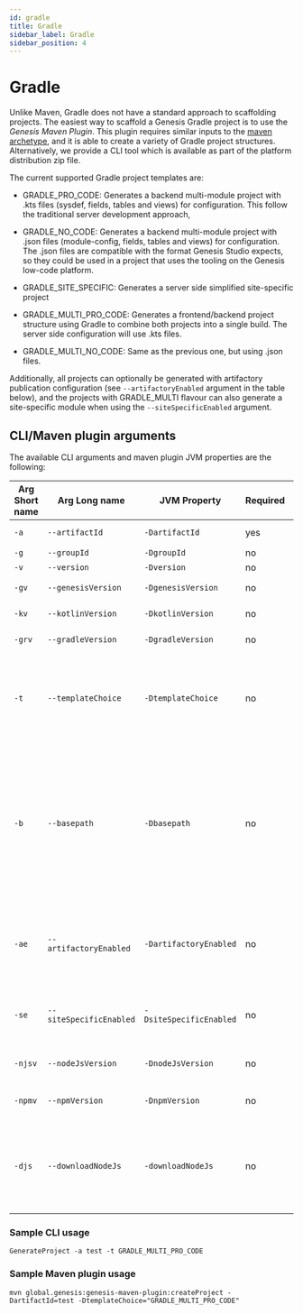 ```yaml
---
id: gradle
title: Gradle
sidebar_label: Gradle
sidebar_position: 4
---
```

# Gradle

Unlike Maven, Gradle does not have a standard approach to scaffolding projects. The easiest way to scaffold a Genesis Gradle project is to use the *Genesis Maven Plugin*. This plugin requires similar inputs to the [maven archetype](/creating-applications/creating-a-new-project/server-project-setup/), and it is able to create a variety of Gradle project structures. Alternatively, we provide a CLI tool which is available as part of the platform distribution zip file.

The current supported Gradle project templates are:

- GRADLE_PRO_CODE: Generates a backend multi-module project with .kts files (sysdef, fields, tables and views) for configuration. This follow the traditional server development approach,

- GRADLE_NO_CODE: Generates a backend multi-module project with .json files  (module-config, fields, tables and views) for configuration. The .json files are compatible with the format Genesis Studio expects, so they could be used in a project that uses the tooling on the Genesis low-code platform.

- GRADLE_SITE_SPECIFIC: Generates a server side simplified site-specific project

- GRADLE_MULTI_PRO_CODE: Generates a frontend/backend project structure using Gradle to combine both projects into a single build. The server side configuration will use .kts files.

- GRADLE_MULTI_NO_CODE: Same as the previous one, but using .json files.

Additionally, all projects can optionally be generated with artifactory publication configuration (see `--artifactoryEnabled` argument in the table below), and the projects with GRADLE_MULTI flavour can also generate a site-specific module when using the `--siteSpecificEnabled` argument.

## CLI/Maven plugin arguments

The available CLI arguments and maven plugin JVM properties are the following:

| Arg Short name     | Arg Long name | JVM Property | Required | Description | Default
| ----------- | ----------- | ----------- | ----------- | ----------- | ----------- |
| `-a` | `--artifactId` | `-DartifactId` | yes | Artifact ID (i.e. name of application) |  |
| `-g` | `--groupId` | `-DgroupId` | no | Project group ID | global.genesis |
| `-v` | `--version` | `-Dversion` | no | Project version | 1.0.0-SNAPSHOT |
| `-gv` | `--genesisVersion` | `-DgenesisVersion` | no | Genesis server version to use | Same version as maven/cli tool |
| `-kv` | `--kotlinVersion` | `-DkotlinVersion` | no | Kotlin version to use | Same Kotlin version used in maven/cli tool |
| `-grv` | `--gradleVersion` | `-DgradleVersion` | no | Gradle version | Same gradle version used in Genesis build |
| `-t` | `--templateChoice` | `-DtemplateChoice` | no | Template project to generate. Available choices are: `GRADLE_NO_CODE`, `GRADLE_PRO_CODE`, `GRADLE_SITE_SPECIFIC`, `GRADLE_MULTI_NO_CODE`, `GRADLE_MULTI_PRO_CODE` | `GRADLE_PRO_CODE` |
| `-b` | `--basepath` | `-Dbasepath` | no | The base path in which the project will be generated | The base path will be a new folder in the local directory with the following name based on the artifactId provided value. If `GRADLE_MULTI`: `artifactId`; If `GRADLE_NO_CODE` or `GRADLE_PRO_CODE`: `artifactId-server`; If `GRADLE_SITE_SPECIFIC`: `artifactId-site-specific`. |
| `-ae` | `--artifactoryEnabled` | `-DartifactoryEnabled` | no | If enabled, this option will generate artifactory deployment configuration for the gradle server artifacts based on the internal genesis repositories. | false |
| `-se` | `--siteSpecificEnabled` | `-DsiteSpecificEnabled` | no | If enabled, this option will generate a site-specific project if a `GRADLE_MULTI` template is chosen. | false |
| `-njsv` | `--nodeJsVersion` | `-DnodeJsVersion` | no | The nodejs version to use when generating `GRADLE_MULTI` projects | 16.13.0 |
| `-npmv` | `--npmVersion` | `-DnpmVersion` | no | The npm version to use when generating `GRADLE_MULTI` projects | 8.1.0 |
| `-djs` | `--downloadNodeJs` | `-downloadNodeJs` | no | Enables an automatic download of NodeJS if not installed locally. The instalation will be done locally to the project as part of the the gradle build initialisation. | false |

### Sample CLI usage

`GenerateProject -a test -t GRADLE_MULTI_PRO_CODE`

### Sample Maven plugin usage

`mvn global.genesis:genesis-maven-plugin:createProject -DartifactId=test -DtemplateChoice="GRADLE_MULTI_PRO_CODE"`